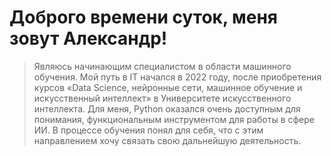 # Доброго времени суток, меня зовут Александр!

> Являюсь начинающим специалистом в области машинного обучения. Мой путь в IT начался в 2022 году, после приобретения курсов «Data Science, нейронные сети, машинное обучение и искусственный интеллект» в Университете искусственного интеллекта. Для меня, Python оказался очень доступным для понимания, функциональным инструментом для работы в сфере ИИ. В процессе обучения понял для себя, что с этим направлением хочу связать свою дальнейшую деятельность. 
